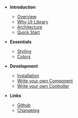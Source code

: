 - **Introduction**

  - [Overview](home.md)
  - [Why UI-Library](introduction/why.md)
  - [Architecture](introduction/architecture.md)
  - [Quick Start](introduction/quick-start.md)

- **Essentials**

  - [Styling](essentials/styling.md)
  - [Colors](essentials/colors.md)

- **Development**

  - [Installation](development/installation.md)
  - [Write your own Component](development/component.md)
  - [Write your own Controller](development/controller.md)

- **Links**

  - [Github](https://github.com/baloise/ui-library)
  - [Changelog](https://github.com/baloise/ui-library/releases)
